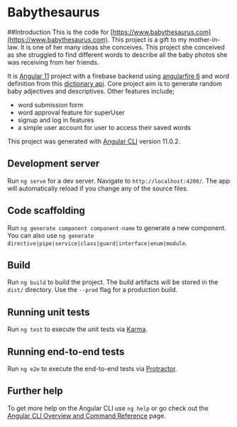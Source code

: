 # Babythesaurus
##Introduction
This is the code for [https://www.babythesaurus.com](https://www.babythesaurus.com). This project is a gift to my mother-in-law. It is one of her many ideas she conceives. This project she conceived as she struggled to find different words to describe all the baby photos she was receiving from her friends. 

It is [Angular 11](https://angular.io/) project with a firebase backend using [angularfire 6](https://github.com/angular/angularfire) and word definition from this [dictionary api](https://dictionaryapi.dev/). Core project aim is to generate random baby adjectives and descriptives. 
Other features include;
- word submission form
- word approval feature for superUser
- signup and log in features
- a simple user account for user to access their saved words 

This project was generated with [Angular CLI](https://github.com/angular/angular-cli) version 11.0.2.

## Development server

Run `ng serve` for a dev server. Navigate to `http://localhost:4200/`. The app will automatically reload if you change any of the source files.

## Code scaffolding

Run `ng generate component component-name` to generate a new component. You can also use `ng generate directive|pipe|service|class|guard|interface|enum|module`.

## Build

Run `ng build` to build the project. The build artifacts will be stored in the `dist/` directory. Use the `--prod` flag for a production build.

## Running unit tests

Run `ng test` to execute the unit tests via [Karma](https://karma-runner.github.io).

## Running end-to-end tests

Run `ng e2e` to execute the end-to-end tests via [Protractor](http://www.protractortest.org/).

## Further help

To get more help on the Angular CLI use `ng help` or go check out the [Angular CLI Overview and Command Reference](https://angular.io/cli) page.
